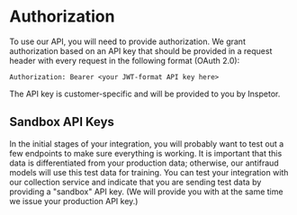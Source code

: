 # Authorization

To use our API, you will need to provide authorization. We grant authorization based on an API key that should be provided in a request header with every request in the following format (OAuth 2.0):

`Authorization: Bearer <your JWT-format API key here>`

The API key is customer-specific and will be provided to you by Inspetor.

## Sandbox API Keys

In the initial stages of your integration, you will probably want to test out a few endpoints to make sure everything is working. It is important that this data is differentiated from your production data; otherwise, our antifraud models will use this test data for training. You can test your integration with our collection service and indicate that you are sending test data by providing a "sandbox" API key. (We will provide you with at the same time we issue your production API key.)
